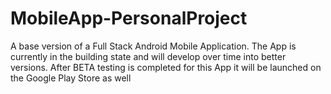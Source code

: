 # MobileApp-PersonalProject
A base version of a Full Stack Android Mobile Application. The App is currently in the building state and will develop over time into better versions. 
After BETA testing is completed for this App it will be launched on the Google Play Store as well 
